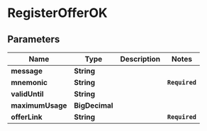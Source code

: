 # RegisterOfferOK
## Parameters

| Name | Type | Description | Notes |
|------------ | ------------- | ------------- | -------------|
| **message** | **String** |  |   |
| **mnemonic** | **String** |  | **`Required`**   |
| **validUntil** | **String** |  |   |
| **maximumUsage** | **BigDecimal** |  |   |
| **offerLink** | **String** |  | **`Required`**   |


